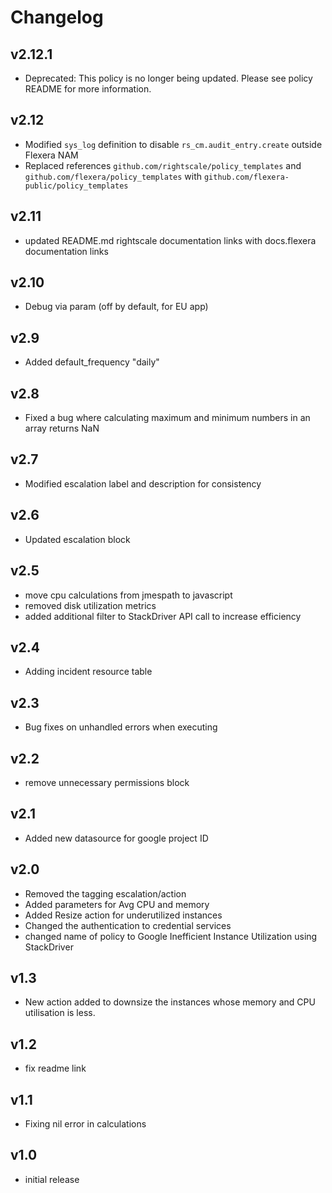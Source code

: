 # Changelog

## v2.12.1

- Deprecated: This policy is no longer being updated. Please see policy README for more information.

## v2.12

- Modified `sys_log` definition to disable `rs_cm.audit_entry.create` outside Flexera NAM
- Replaced references `github.com/rightscale/policy_templates` and `github.com/flexera/policy_templates` with `github.com/flexera-public/policy_templates`

## v2.11

- updated README.md rightscale documentation links with docs.flexera documentation links

## v2.10

- Debug via param (off by default, for EU app)

## v2.9

- Added default_frequency "daily"

## v2.8

- Fixed a bug where calculating maximum and minimum numbers in an array returns NaN

## v2.7

- Modified escalation label and description for consistency

## v2.6

- Updated escalation block

## v2.5

- move cpu calculations from jmespath to javascript
- removed disk utilization metrics
- added additional filter to StackDriver API call to increase efficiency

## v2.4

- Adding incident resource table

## v2.3

- Bug fixes on unhandled errors when executing

## v2.2

- remove unnecessary permissions block

## v2.1

- Added new datasource for google project ID

## v2.0

- Removed the tagging escalation/action
- Added parameters for Avg CPU and memory
- Added Resize action for underutilized instances
- Changed the authentication to credential services
- changed name of policy to Google Inefficient Instance Utilization using StackDriver

## v1.3

- New action added to downsize the instances whose memory and CPU utilisation is less.

## v1.2

- fix readme link

## v1.1

- Fixing nil error in calculations

## v1.0

- initial release
